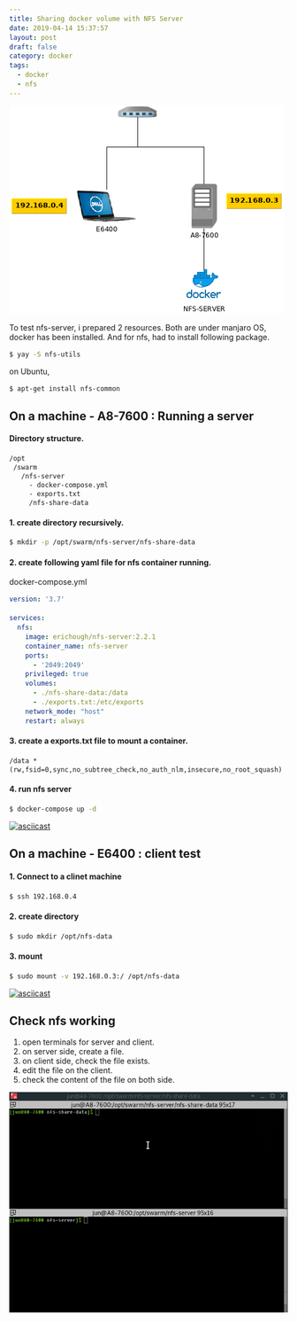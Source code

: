 ```yaml
---
title: Sharing docker volume with NFS Server
date: 2019-04-14 15:37:57
layout: post
draft: false
category: docker
tags:
  - docker
  - nfs
---
```



![Computer Resources](./composer-resources.png)


To test nfs-server, i prepared 2 resources. Both are under manjaro OS, docker has been installed.
And for nfs, had to install following package. 
```bash
$ yay -S nfs-utils
```

on Ubuntu, 

```bash
$ apt-get install nfs-common
```


## On a machine - A8-7600 : Running a server 

#### Directory structure.

```
/opt
 /swarm
   /nfs-server
     - docker-compose.yml
     - exports.txt
     /nfs-share-data
```

#### 1. create directory recursively.

```bash
$ mkdir -p /opt/swarm/nfs-server/nfs-share-data
```

#### 2. create following yaml file for nfs container running.

docker-compose.yml
```yaml
version: '3.7'

services:
  nfs:
    image: erichough/nfs-server:2.2.1
    container_name: nfs-server
    ports:
      - '2049:2049'
    privileged: true
    volumes:
      - ./nfs-share-data:/data
      - ./exports.txt:/etc/exports
    network_mode: "host"
    restart: always
```

#### 3. create a exports.txt file to mount a container.

```
/data *(rw,fsid=0,sync,no_subtree_check,no_auth_nlm,insecure,no_root_squash)
```

#### 4. run nfs server

```bash
$ docker-compose up -d
```

[![asciicast](https://asciinema.org/a/BHNmOrdVihGn3Q7d9Rp0tkO1u.svg)](https://asciinema.org/a/BHNmOrdVihGn3Q7d9Rp0tkO1u)

## On a machine - E6400 : client test

#### 1. Connect to a clinet machine 

```bash
$ ssh 192.168.0.4
```

#### 2. create directory 

```bash
$ sudo mkdir /opt/nfs-data
```

#### 3. mount 

```bash
$ sudo mount -v 192.168.0.3:/ /opt/nfs-data
```
[![asciicast](https://asciinema.org/a/Vjn1H69CXN89jJXXsYjIE99GW.svg)](https://asciinema.org/a/Vjn1H69CXN89jJXXsYjIE99GW)

## Check nfs working

1. open terminals for server and client.
2. on server side, create a file.
3. on client side, check the file exists.
4. edit the file on the client.
4. check the content of the file on both side.

![File Synchronized](./file-synchronized.gif)